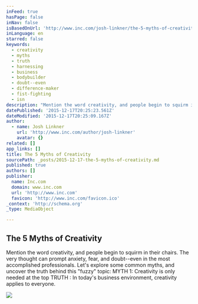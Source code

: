 ```yaml
---
inFeed: true
hasPage: false
inNav: false
isBasedOnUrl: 'http://www.inc.com/josh-linkner/the-5-myths-of-creativity.html'
inLanguage: en
starred: false
keywords:
  - creativity
  - myths
  - truth
  - harnessing
  - business
  - bodybuilder
  - doubt--even
  - difference-maker
  - fist-fighting
  - isn
description: "Mention the word creativity, and people begin to squirm in their chairs. The very thought can prompt anxiety, fear, and doubt--even in the most accomplished professionals. Let's explore some common myths, and uncover the truth behind this \"fuzzy\" topic: MYTH 1: Creativity is only needed at the top TRUTH : In today's business environment, creativity applies to everyone."
datePublished: '2015-12-17T20:25:23.561Z'
dateModified: '2015-12-17T20:25:09.167Z'
author:
  - name: Josh Linkner
    url: 'http://www.inc.com/author/josh-linkner'
    avatar: {}
related: []
app_links: []
title: The 5 Myths of Creativity
sourcePath: _posts/2015-12-17-the-5-myths-of-creativity.md
published: true
authors: []
publisher:
  name: Inc.com
  domain: www.inc.com
  url: 'http://www.inc.com'
  favicon: 'http://www.inc.com/favicon.ico'
_context: 'http://schema.org'
_type: MediaObject

---
```

<article style=""><h1>The 5 Myths of Creativity</h1><p>Mention the word creativity, and people begin to squirm in their chairs. The very thought can prompt anxiety, fear, and doubt--even in the most accomplished professionals. Let's explore some common myths, and uncover the truth behind this "fuzzy" topic: MYTH 1: Creativity is only needed at the top TRUTH : In today's business environment, creativity applies to everyone.</p><img src="https://s3-us-west-2.amazonaws.com/the-grid-img/p/0023e4b6767b880d8ad674a9db8bc7a30bdd37bc.jpg" /></article>